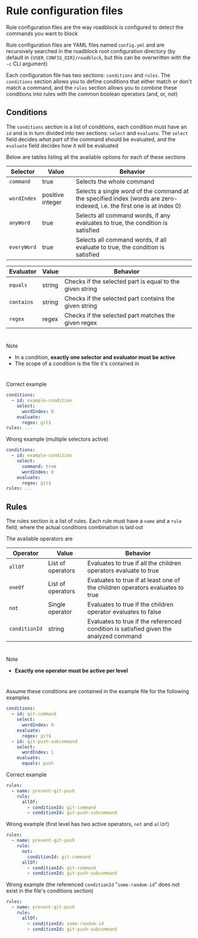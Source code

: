 # Rule configuration files

Rule configuration files are the way roadblock is configured to detect the commands you want to block

Rule configuration files are YAML files named `config.yml` and are recursively searched in the roadblock root configuration directory (by default in `{USER_CONFIG_DIR}/roadblock`, but this can be overwritten with the `-c` CLI argument)

Each configuration file has two sections: `conditions` and `rules`. The `conditions` section allows you to define conditions that either match or don't match a command, and the `rules` section allows you to combine these conditions into rules with the common boolean operators (and, or, not)

## Conditions

The `conditions` section is a list of conditions, each condition must have an `id` and is in turn divided into two sections: `select` and `evaluate`. The `select` field decides _what part_ of the command should be evaluated, and the `evaluate` field decides _how_ it will be evaluated

Below are tables listing all the available options for each of these sections

| Selector    | Value            | Behavior                                                                                                                 |
| ----------- | ---------------- | ------------------------------------------------------------------------------------------------------------------------ |
| `command`   | true             | Selects the whole command                                                                                                |
| `wordIndex` | positive integer | Selects a single _word_ of the command at the specified index (words are zero-indexed, i.e. the first one is at index 0) |
| `anyWord`   | true             | Selects all command words, if any evaluates to true, the condition is satisfied                                          |
| `everyWord` | true             | Selects all command words, if all evaluate to true, the condition is satisfied                                           |

| Evaluator  | Value  | Behavior                                                 |
| ---------- | ------ | -------------------------------------------------------- |
| `equals`   | string | Checks if the selected part is equal to the given string |
| `contains` | string | Checks if the selected part contains the given string    |
| `regex`    | regex  | Checks if the selected part matches the given regex      |

#

Note

- In a condition, **exactly one selector and evaluator must be active**
- The scope of a condition is the file it's contained in

#

Correct example

```yml
conditions:
  - id: example-condition
    select:
      wordIndex: 0
    evaluate:
      regex: git$
rules: ...
```

Wrong example (multiple selectors active)

```yml
conditions:
  - id: example-condition
    select:
      command: true
      wordIndex: 0
    evaluate:
      regex: git$
rules: ...
```

## Rules

The rules section is a list of rules. Each rule must have a `name` and a `rule` field, where the actual conditions combination is laid out

The available operators are

| Operator      | Value             | Behavior                                                                              |
| ------------- | ----------------- | ------------------------------------------------------------------------------------- |
| `allOf`       | List of operators | Evaluates to true if all the children operators evaluate to true                      |
| `oneOf`       | List of operators | Evaluates to true if at least one of the children operators evaluates to true         |
| `not`         | Single operator   | Evaluates to true if the children operator evaluates to false                         |
| `conditionId` | string            | Evaluates to true if the referenced condition is satisfied given the analyzed command |

#

Note

- **Exactly one operator must be active per level**

#

Assume these conditions are contained in the example file for the following examples

```yml
conditions:
  - id: git-command
    select:
      wordIndex: 0
    evaluate:
      regex: git$
  - id: git-push-subcommand
    select:
      wordIndex: 1
    evaluate:
      equals: push
```

Correct example

```yml
rules:
  - name: prevent-git-push
    rule:
      allOf:
        - conditionId: git-command
        - conditionId: git-push-subcommand
```

Wrong example (first level has two active operators, `not` and `allOf`)

```yml
rules:
  - name: prevent-git-push
    rule:
      not:
        conditionId: git-command
      allOf:
        - conditionId: git-command
        - conditionId: git-push-subcommand
```

Wrong example (the referenced `conditionId` "`some-random-id`" does not exist in the file's conditions section)

```yml
rules:
  - name: prevent-git-push
    rule:
      allOf:
        - conditionId: some-random-id
        - conditionId: git-push-subcommand
```
